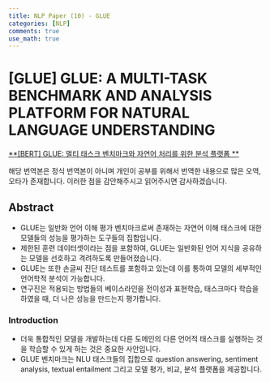 ```yaml
---
title: NLP Paper (10) - GLUE
categories: [NLP]
comments: true
use_math: true
---
```




# [GLUE] GLUE: A MULTI-TASK BENCHMARK AND ANALYSIS PLATFORM FOR NATURAL LANGUAGE UNDERSTANDING



[**[BERT] GLUE: 멀티 태스크 벤치마크와 자연어 처리를 위한 분석 플랫폼 **](https://arxiv.org/pdf/1804.07461.pdf)



해당 번역본은 정식 번역본이 아니며 개인이 공부를 위해서 번역한 내용으로 많은 오역, 오타가 존재합니다. 이러한 점을 감안해주시고 읽어주시면 감사하겠습니다.



## Abstract

- GLUE는 일반화 언어 이해 평가 벤치마크로써 존재하는 자연어 이해 태스크에 대한 모델들의 성능을 평가하는 도구들의 집합입니다.
- 제한된 훈련 데이터셋이라는 점을 포함하여, GLUE는 일반화된 언어 지식을 공유하는 모델을 선호하고 격려하도록 만들어졌습니다.
- GLUE는 또한 손글씨 진단 테스트를 포함하고 있는데 이를 통하여 모델의 세부적인 언어학적 분석이 가능합니다.
- 연구진은 적용되는 방법들의 베이스라인을 전이성과 표현학습, 태스크마다 학습을 하였을 때, 더 나은 성능을 만드는지 평가합니다.



### Introduction

- 더욱 통합적인 모델을 개발하는데 다른 도메인의 다른 언어적 태스크를 실행하는 것을 학습할 수 있게 하는 것은 중요한 사안입니다.
- GLUE 벤치마크는 NLU 태스크들의 집합으로 question answering, sentiment analysis, textual entailment 그리고 모델 평가, 비교, 분석 플랫폼을 제공합니다.

